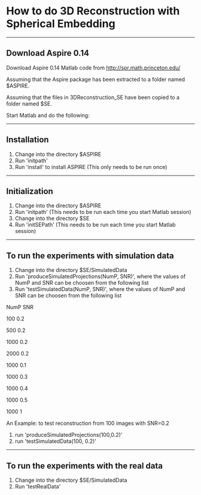 # How to do 3D Reconstruction with Spherical Embedding

----------------------------------------------------
Download Aspire 0.14 
----------------------------------------------------
Download Aspire 0.14 Matlab code from http://spr.math.princeton.edu/

Assuming that the Aspire package has been extracted to a folder named $ASPIRE.

Assuming that the files in 3DReconstruction_SE have been copied to a folder named $SE.

Start Matlab and do the following:

----------------------------------------------------
Installation
----------------------------------------------------
1. Change into the directory $ASPIRE
2. Run 'initpath'
3. Run 'install' to install ASPIRE (This only needs to be run once)

----------------------------------------------------
Initialization
----------------------------------------------------
1. Change into the directory $ASPIRE
2. Run 'initpath' (This needs to be run each time you start Matlab session)
3. Change into the directory $SE
4. Run 'initSEPath'  (This needs to be run each time you start Matlab session)


----------------------------------------------------
To run the experiments with simulation data
----------------------------------------------------
1. Change into the directory $SE/SimulatedData
2. Run 'produceSimulatedProjections(NumP, SNR)', where the values of NumP and SNR can be choosen from the following list
2. Run 'testSimulatedData(NumP, SNR)', where the values of NumP and SNR can be choosen from the following list


NumP 	  SNR

100     0.2

500     0.2

1000	  0.2

2000	  0.2

1000	  0.1

1000	  0.3

1000	  0.4

1000	  0.5

1000	  1


An Example: to test reconstruction from 100 images with SNR=0.2

 1. run  'produceSimulatedProjections(100,0.2)' 
 2. run 'testSimulatedData(100, 0.2)'


----------------------------------------------------
To run the experiments with the real data
----------------------------------------------------
1. Change into the directory $SE/SimulatedData
2. Run 'testRealData'



